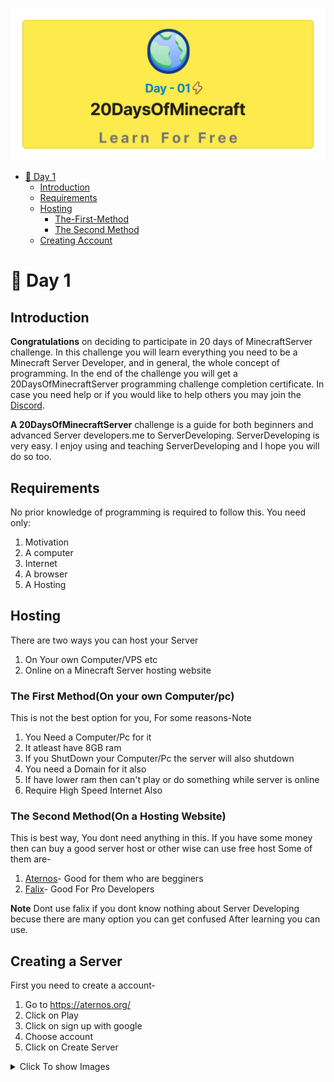 ![twenty Days Of McHosting](../image.png)
- [📔 Day 1](#-day-1)
	- [Introduction](#introduction)
	- [Requirements](#requirements)
	- [Hosting](#hosting)
		- [The-First-Method](#the-first-methodon-your-own-computerpc)
		- [The Second Method](#the-second-methodon-a-hosting-website)
	- [Creating Account](#creating-a-server)



# 📔 Day 1

## Introduction

**Congratulations** on deciding to participate in 20 days of MinecraftServer challenge. In this challenge you will learn everything you need to be a Minecraft Server Developer, and in general, the whole concept of programming. In the end of the challenge you will get a 20DaysOfMinecraftServer programming challenge completion certificate. In case you need help or if you would like to help others you may join the [Discord](https://discord.gg/4gsJPeqe5N).

**A 20DaysOfMinecraftServer** challenge is a guide for both beginners and advanced Server developers.me to ServerDeveloping. ServerDeveloping is very easy. I enjoy using and teaching ServerDeveloping and I hope you will do so too.


## Requirements

No prior knowledge of programming is required to follow this. You need only:
1. Motivation
2. A computer
3. Internet
4. A browser
5. A Hosting

## Hosting

There are two ways you can host your Server
1. On Your own Computer/VPS etc
2. Online on a Minecraft Server hosting website

### The First Method(On your own Computer/pc)

This is not the best option for you, For some reasons-Note
1. You Need a Computer/Pc for it
2. It atleast have 8GB ram
3. If you ShutDown your Computer/Pc the server will also shutdown 
4. You need a Domain for it also
5. If have lower ram then can't play or do something while server is online
6. Require High Speed Internet Also

### The Second Method(On a Hosting Website)

This is best way, You dont need anything in this. If you have some money then can buy a good server host or other wise can use free host
Some of them are-
1. [Aternos](https://aternos.org/)- Good for them who are begginers
2. [Falix](https://falixnodes.net/)- Good For Pro Developers

**Note** Dont use falix if you dont know nothing about Server Developing becuse there are many option you can get confused After learning you can use.

## Creating a Server
First you need to create a account-
1. Go to https://aternos.org/
2. Click on Play
3. Click on sign up with google
4. Choose account
5. Click on Create Server

<details>
<summary>Click To show Images</summary>
<img src = "../img/Step1.png">
<img src = "../img/step2.png">
<img src = "../img/step3.png">
<img src = "../img/step4.png">
<img src = "../img/step5.png">
</details>
